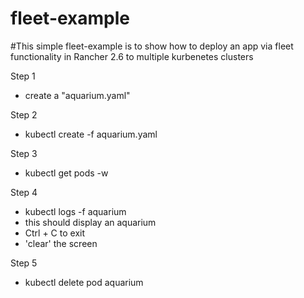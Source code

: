 # fleet-example

#This simple fleet-example is to show how to deploy an app via fleet functionality in Rancher 2.6 to multiple kurbenetes clusters

Step 1
- create a "aquarium.yaml"

Step 2
- kubectl create -f aquarium.yaml

Step 3
- kubectl get pods -w

Step 4
- kubectl logs -f aquarium
- this should display an aquarium
- Ctrl + C to exit
- 'clear' the screen

Step 5 
- kubectl delete pod aquarium
